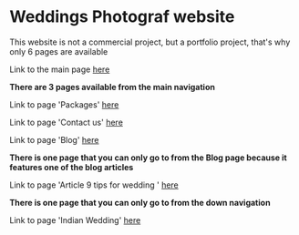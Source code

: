 # Weddings Photograf website

This website is not a commercial project, but a portfolio project, that's why only 6 pages are available

Link to the main page [here](https://ruslana-p.github.io/Portfolio/weddings_photograf_site/public/index.html)

**There are 3 pages available from the main navigation**

Link to page 'Packages' [here](https://ruslana-p.github.io/Portfolio/weddings_photograf_site/public/packages.html)

Link to page 'Contact us' [here](https://ruslana-p.github.io/Portfolio/weddings_photograf_site/public/contact-us.html)

Link to page 'Blog' [here](https://ruslana-p.github.io/Portfolio/weddings_photograf_site/public/blog.html)

**There is оne page that you can only go to from the Blog page because it features one of the blog articles**

Link to page 'Article 9 tips for wedding ' [here](https://ruslana-p.github.io/Portfolio/weddings_photograf_site/public/article-9-tips.html)

**There is one page that you can only go to from the down navigation**

Link to page 'Indian Wedding' [here](https://ruslana-p.github.io/Portfolio/weddings_photograf_site/public/indian-wedding.html)
